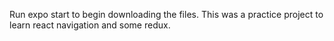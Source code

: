 Run expo start to begin downloading the files. This was a practice project to learn react navigation and some redux.
